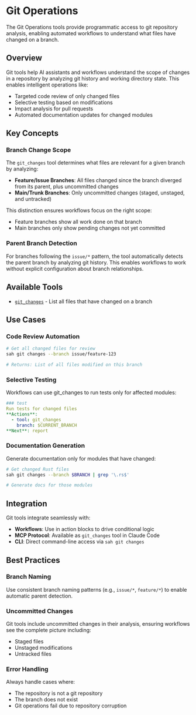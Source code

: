 # Git Operations

The Git Operations tools provide programmatic access to git repository analysis, enabling automated workflows to understand what files have changed on a branch.

## Overview

Git tools help AI assistants and workflows understand the scope of changes in a repository by analyzing git history and working directory state. This enables intelligent operations like:

- Targeted code review of only changed files
- Selective testing based on modifications
- Impact analysis for pull requests
- Automated documentation updates for changed modules

## Key Concepts

### Branch Change Scope

The `git_changes` tool determines what files are relevant for a given branch by analyzing:

- **Feature/Issue Branches**: All files changed since the branch diverged from its parent, plus uncommitted changes
- **Main/Trunk Branches**: Only uncommitted changes (staged, unstaged, and untracked)

This distinction ensures workflows focus on the right scope:
- Feature branches show all work done on that branch
- Main branches only show pending changes not yet committed

### Parent Branch Detection

For branches following the `issue/*` pattern, the tool automatically detects the parent branch by analyzing git history. This enables workflows to work without explicit configuration about branch relationships.

## Available Tools

- [`git_changes`](changes.md) - List all files that have changed on a branch

## Use Cases

### Code Review Automation

```bash
# Get all changed files for review
sah git changes --branch issue/feature-123

# Returns: List of all files modified on this branch
```

### Selective Testing

Workflows can use git_changes to run tests only for affected modules:

```yaml
### test
Run tests for changed files
**Actions**:
  - tool: git_changes
    branch: $CURRENT_BRANCH
**Next**: report
```

### Documentation Generation

Generate documentation only for modules that have changed:

```bash
# Get changed Rust files
sah git changes --branch $BRANCH | grep '\.rs$'

# Generate docs for those modules
```

## Integration

Git tools integrate seamlessly with:

- **Workflows**: Use in action blocks to drive conditional logic
- **MCP Protocol**: Available as `git_changes` tool in Claude Code
- **CLI**: Direct command-line access via `sah git changes`

## Best Practices

### Branch Naming

Use consistent branch naming patterns (e.g., `issue/*`, `feature/*`) to enable automatic parent detection.

### Uncommitted Changes

Git tools include uncommitted changes in their analysis, ensuring workflows see the complete picture including:
- Staged files
- Unstaged modifications
- Untracked files

### Error Handling

Always handle cases where:
- The repository is not a git repository
- The branch does not exist
- Git operations fail due to repository corruption
